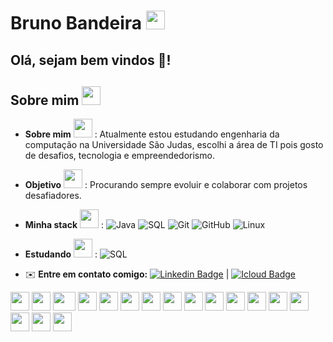 # Bruno Bandeira  <img src="https://cultofthepartyparrot.com/parrots/hd/brazilianfanparrot.gif" width="30" height="30"/>

 ## Olá, sejam bem vindos 👋!
 
 
  ## Sobre mim  <img src="https://cultofthepartyparrot.com/parrots/dabparrot.gif" width="30" height="30"/>
  
  * **Sobre mim**   <img src="https://cultofthepartyparrot.com/parrots/hd/dealwithitparrot.gif" width="30" height="30"/>
 : Atualmente estou estudando engenharia da computação na Universidade São Judas, escolhi a área de TI pois gosto de desafios, tecnologia e empreendedorismo.
  
 * **Objetivo**     <img src="https://cultofthepartyparrot.com/parrots/hd/dealwithitparrot.gif" width="30" height="30"/>
: Procurando sempre evoluir e colaborar com projetos desafiadores.
 
 * **Minha stack**   <img src="https://cultofthepartyparrot.com/parrots/hd/dealwithitparrot.gif" width="30" height="30"/>
 : ![Java](https://img.shields.io/badge/-Java-000000?style=flat&logo=Java&logoColor=FF0000)
![SQL](https://img.shields.io/badge/-SQL-000000?style=flat&logo=MySQL)
![Git](https://img.shields.io/badge/-Git-000000?style=flat&logo=git&logoColor=F05032)
![GitHub](https://img.shields.io/badge/-GitHub-000000?style=flat&logo=github&logoColor=FFFFFF)
![Linux](https://img.shields.io/badge/-Linux-000000?style=flat&logo=linux&logoColor=FFFF00)
  
 * **Estudando**     <img src="https://cultofthepartyparrot.com/parrots/hd/dealwithitparrot.gif" width="30" height="30"/>
 : ![SQL](https://img.shields.io/badge/-Amazon-000000?style=flat&logo=Amazon-AWS)
  
  
 
 * ✉️ **Entre em contato comigo:** [![Linkedin Badge](https://img.shields.io/badge/-Bruno%20Bandeira-blue?style=flat-square&logo=Linkedin&logoColor=white&link=https://www.linkedin.com/in/bruno-alves-bandeira-64193515a/)](https://www.linkedin.com/in/bruno-alves-bandeira-64193515a/)
|
[![Icloud Badge](https://img.shields.io/badge/-brunodev29ab@gmail.com-c14438?style=flat-square&logo=Gmail&logoColor=white&link=mailto:brunodev29ab@gmail.com)](mailto:brunodev29ab@gmail.com)  




 
 
<div>
    <img src="https://cultofthepartyparrot.com/parrots/hd/githubparrot.gif" width="30" height="30"/>
    <img src="https://cultofthepartyparrot.com/flags/hd/indiaparrot.gif" width="30" height="30"/>
    <img src="https://cultofthepartyparrot.com/parrots/asyncparrot.gif" width="36" height="30"/>
    <img src="https://cultofthepartyparrot.com/parrots/exceptionallyfastparrot.gif" width="30" height="30"/>
    <img src="https://cultofthepartyparrot.com/parrots/hd/sithparrot.gif" width="30" height="30"/>
    <img src="https://cultofthepartyparrot.com/parrots/hd/jediparrot.gif" width="30" height="30"/>
    <img src="https://cultofthepartyparrot.com/parrots/hd/moonwalkingparrot.gif" width="30" height="30"/>
    <img src="https://cultofthepartyparrot.com/parrots/hd/stableparrot.gif" width="30" height="30"/>
    <img src="https://cultofthepartyparrot.com/parrots/hd/scienceparrot.gif" width="30" height="30"/>
    <img src="https://cultofthepartyparrot.com/parrots/hd/pirateparrot.gif" width="30" height="30"/>
    <img src="https://cultofthepartyparrot.com/parrots/hd/footballparrot.gif" width="30" height="30"/>
    <img src="https://cultofthepartyparrot.com/parrots/hd/illuminatiparrot.gif" width="30" height="30"/>
    <img src="https://cultofthepartyparrot.com/parrots/hd/hypnoparrotdark.gif" width="30" height="30"/>
    <img src="https://cultofthepartyparrot.com/parrots/hd/mustacheparrot.gif" width="30" height="30"/>
    <img src="https://cultofthepartyparrot.com/parrots/hd/angelparrot.gif" width="30" height="30"/>
    <img src="https://cultofthepartyparrot.com/guests/hd/partykeanu.gif" width="30" height="30"/>
    <img src="https://cultofthepartyparrot.com/parrots/hd/pokeparrot.gif" width="30" height="30"/>
</div>

            
 
   
  
